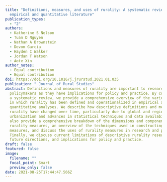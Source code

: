 ```yaml
---
title: "Definitions, measures, and uses of rurality: A systematic review of the
  empirical and quantitative literature"
publication_types:
  - "2"
authors:
  - Katherine S Nelson
  - Tuan D Nguyen
  - Nathan A Brownstein
  - Devon Garcia
  - Hayden C Walker
  - Jordan T Watson
  - Aote Xin
author_notes:
  - Equal contribution
  - Equal contribution
doi: https://doi.org/10.1016/j.jrurstud.2021.01.035
publication: " Journal of Rural Studies"
abstract: Definitions and measures of rurality are important to researchers and
  policymakers as they have implications for policy and practice. By conducting
  a systematic review, we provide a comprehensive overview of the various ways
  in which rurality has been defined and operationalized in empirical and
  quantitative analyses. We describe how descriptive definitions and measures of
  rurality have changed over time, particularly due to global and regional
  urbanization and advances in statistical techniques and data availability. We
  also provide a comprehensive breakdown of the dimensions and components of
  rurality measures, an overview of the techniques used in constructing rurality
  measures, and discuss the uses of rurality measures in research and policy.
  Finally, we discuss current limitations of descriptive rurality research,
  future directions, and implications for policy and practice.
draft: false
featured: false
image:
  filename: ""
  focal_point: Smart
  preview_only: false
date: 2021-08-25T17:44:47.566Z
---
```

